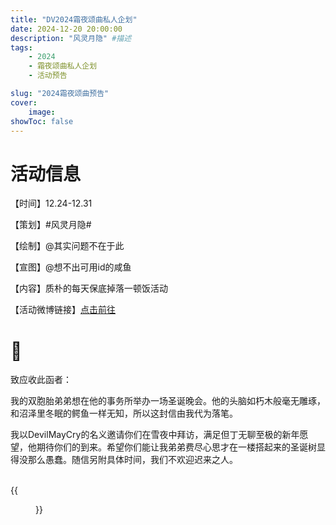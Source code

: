 ```yaml
---
title: "DV2024霜夜颂曲私人企划"
date: 2024-12-20 20:00:00
description: "风灵月隐" #描述
tags: 
    - 2024
    - 霜夜颂曲私人企划
    - 活动预告

slug: "2024霜夜颂曲预告"
cover:
    image: 
showToc: false
---
```


# 活动信息

【时间】12.24-12.31

【策划】#风灵月隐#

【绘制】@其实问题不在于此

【宣图】@想不出可用id的咸鱼

【内容】质朴的每天保底掉落一顿饭活动

【活动微博链接】[点击前往](http://m.weibo.cn/status/5117734299900857?)

# 🍎

致应收此函者：

我的双胞胎弟弟想在他的事务所举办一场圣诞晚会。他的头脑如朽木般毫无雕琢，和沼泽里冬眠的鳄鱼一样无知，所以这封信由我代为落笔。

我以DevilMayCry的名义邀请你们在雪夜中拜访，满足但丁无聊至极的新年愿望，他期待你们的到来。希望你们能让我弟弟费尽心思才在一楼搭起来的圣诞树显得没那么愚蠢。随信另附具体时间，我们不欢迎迟来之人。

<br>
{{<figure src="宣图.webp#center" caption="霜夜颂曲宣图" width="700px">}}

